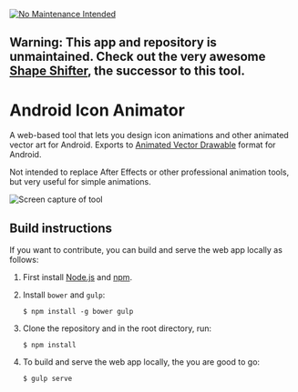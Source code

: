 [![No Maintenance Intended](http://unmaintained.tech/badge.svg)](http://unmaintained.tech/)

**Warning: This app and repository is unmaintained. Check out the very awesome [Shape Shifter](https://github.com/alexjlockwood/ShapeShifter), the successor to this tool.**
-----

# Android Icon Animator

A web-based tool that lets you design icon animations and other animated vector art for Android.
Exports to [Animated Vector Drawable](https://developer.android.com/reference/android/graphics/drawable/AnimatedVectorDrawable.html)
format for Android.

Not intended to replace After Effects or other professional animation tools, but very useful for
simple animations.

![Screen capture of tool](art/screencap.gif)

## Build instructions

If you want to contribute, you can build and serve the web app locally as follows:

  1. First install [Node.js](https://nodejs.org/) and [npm](https://www.npmjs.com/).

  2. Install `bower` and `gulp`:

     ```
     $ npm install -g bower gulp
     ```

  3. Clone the repository and in the root directory, run:

     ```
     $ npm install
     ```

  4. To build and serve the web app locally, the you are good to go:

     ```
     $ gulp serve
     ```
